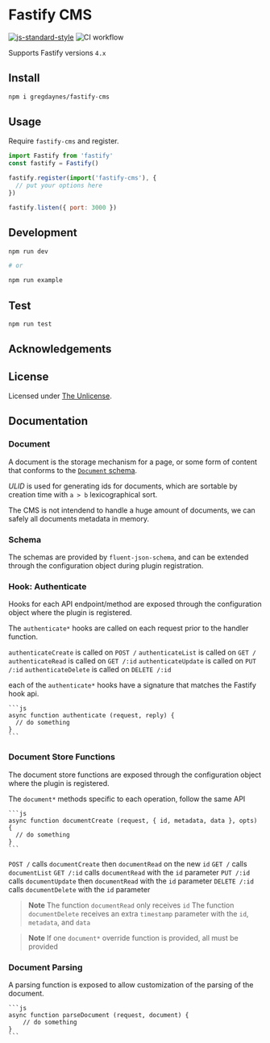# Fastify CMS

[![js-standard-style](https://img.shields.io/badge/code%20style-standard-brightgreen.svg?style=flat)](http://standardjs.com/)
![CI workflow](https://github.com/gregdaynes/fastify-cms/actions/workflows/ci.yml/badge.svg)


Supports Fastify versions `4.x`

## Install

```sh
npm i gregdaynes/fastify-cms
```

## Usage

Require `fastify-cms` and register.

```js
import Fastify from 'fastify'
const fastify = Fastify()

fastify.register(import('fastify-cms'), {
  // put your options here
})

fastify.listen({ port: 3000 })
```

## Development

```sh
npm run dev

# or

npm run example
```

## Test

```sh
npm run test
```

## Acknowledgements

## License

Licensed under [The Unlicense](./LICENSE).

## Documentation

### Document

A document is the storage mechanism for a page, or some form of content that 
conforms to the [`Document` schema](./routes/documents/index.js).

_ULID_ is used for generating ids for documents, which are sortable by creation 
time with `a > b` lexicographical sort.

The CMS is not intendend to handle a huge amount of documents, we can safely all
documents metadata in memory.

### Schema

The schemas are provided by `fluent-json-schema`, and can be extended 
through the configuration object during plugin registration.

### Hook: Authenticate

Hooks for each API endpoint/method are exposed through the configuration object
where the plugin is registered.

The `authenticate*` hooks are called on each request prior to the handler function.

`authenticateCreate` is called on `POST /`
`authenticateList` is called on `GET /`
`authenticateRead` is called on `GET /:id`
`authenticateUpdate` is called on `PUT /:id`
`authenticateDelete` is called on `DELETE /:id`

each of the `authenticate*` hooks have a signature that matches the Fastify hook
api. 
    
    ```js
    async function authenticate (request, reply) {
      // do something
    }
    ```

### Document Store Functions

The document store functions are exposed through the configuration object where
the plugin is registered. 

The `document*` methods specific to each operation, follow the same API 

    ```js
    async function documentCreate (request, { id, metadata, data }, opts) {
      // do something
    }
    ```

`POST /` calls `documentCreate` then `documentRead` on the new `id`
`GET /` calls `documentList`
`GET /:id` calls `documentRead` with the `id` parameter
`PUT /:id` calls `documentUpdate` then `documentRead` with the `id` parameter
`DELETE /:id` calls `documentDelete` with the `id` parameter

> **Note**
> The function `documentRead` only receives `id`
> The function `documentDelete` receives an extra `timestamp` parameter with the `id`, `metadata`, and `data`

> **Note**
> If one `document*` override function is provided, all must be provided

### Document Parsing

A parsing function is exposed to allow customization of the parsing of the 
document.

    ```js
    async function parseDocument (request, document) {
        // do something
    }
    ```
